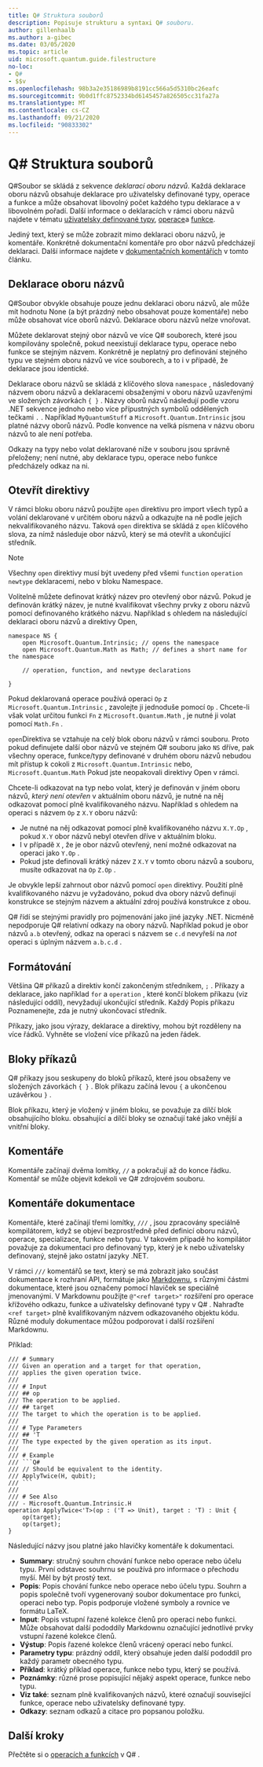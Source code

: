 ```yaml
---
title: Q# Struktura souborů
description: Popisuje strukturu a syntaxi Q# souboru.
author: gillenhaalb
ms.author: a-gibec
ms.date: 03/05/2020
ms.topic: article
uid: microsoft.quantum.guide.filestructure
no-loc:
- Q#
- $$v
ms.openlocfilehash: 98b3a2e35186989b8191cc566a5d5310bc26eafc
ms.sourcegitcommit: 9b0d1ffc8752334bd6145457a826505cc31fa27a
ms.translationtype: MT
ms.contentlocale: cs-CZ
ms.lasthandoff: 09/21/2020
ms.locfileid: "90833302"
---
```

# <a name="no-locq-file-structure"></a>Q# Struktura souborů

Q#Soubor se skládá z sekvence *deklarací oboru názvů*.
Každá deklarace oboru názvů obsahuje deklarace pro uživatelsky definované typy, operace a funkce a může obsahovat libovolný počet každého typu deklarace a v libovolném pořadí.
Další informace o deklaracích v rámci oboru názvů najdete v tématu [uživatelsky definované typy](xref:microsoft.quantum.guide.types#user-defined-types), [operace](xref:microsoft.quantum.guide.operationsfunctions#defining-new-operations)a [funkce](xref:microsoft.quantum.guide.operationsfunctions#defining-new-functions).

Jediný text, který se může zobrazit mimo deklaraci oboru názvů, je komentáře.
Konkrétně dokumentační komentáře pro obor názvů předcházejí deklaraci. Další informace najdete v [dokumentačních komentářích](#documentation-comments) v tomto článku. 

## <a name="namespace-declarations"></a>Deklarace oboru názvů

Q#Soubor obvykle obsahuje pouze jednu deklaraci oboru názvů, ale může mít hodnotu None (a být prázdný nebo obsahovat pouze komentáře) nebo může obsahovat více oborů názvů.
Deklarace oboru názvů nelze vnořovat.

Můžete deklarovat stejný obor názvů ve více Q# souborech, které jsou kompilovány společně, pokud neexistují deklarace typu, operace nebo funkce se stejným názvem.
Konkrétně je neplatný pro definování stejného typu ve stejném oboru názvů ve více souborech, a to i v případě, že deklarace jsou identické.

Deklarace oboru názvů se skládá z klíčového slova `namespace` , následovaný názvem oboru názvů a deklaracemi obsaženými v oboru názvů uzavřenými ve složených závorkách `{ }` .
Názvy oborů názvů následují podle vzoru .NET sekvence jednoho nebo více přípustných symbolů oddělených tečkami `.` .
Například `MyQuantumStuff` a `Microsoft.Quantum.Intrinsic` jsou platné názvy oborů názvů.
Podle konvence na velká písmena v názvu oboru názvů to ale není potřeba.

Odkazy na typy nebo volat deklarované níže v souboru jsou správně přeloženy; není nutné, aby deklarace typu, operace nebo funkce předcházely odkaz na ni.

## <a name="open-directives"></a>Otevřít direktivy

V rámci bloku oboru názvů použijte `open` direktivu pro import všech typů a volání deklarované v určitém oboru názvů a odkazujte na ně podle jejich nekvalifikovaného názvu.
Taková `open` direktiva se skládá z `open` klíčového slova, za nímž následuje obor názvů, který se má otevřít a ukončující středník.

> [!NOTE] 
> Všechny `open` direktivy musí být uvedeny před všemi `function` `operation` `newtype` deklaracemi, nebo v bloku Namespace.

Volitelně můžete definovat krátký název pro otevřený obor názvů. Pokud je definován krátký název, je nutné kvalifikovat všechny prvky z oboru názvů pomocí definovaného krátkého názvu. Například s ohledem na následující deklaraci oboru názvů a direktivy Open,

```qsharp
namespace NS {
    open Microsoft.Quantum.Intrinsic; // opens the namespace
    open Microsoft.Quantum.Math as Math; // defines a short name for the namespace

    // operation, function, and newtype declarations

}
```

Pokud deklarovaná operace používá operaci `Op` z `Microsoft.Quantum.Intrinsic` , zavolejte ji jednoduše pomocí `Op` .
Chcete-li však volat určitou funkci `Fn` z `Microsoft.Quantum.Math` , je nutné ji volat pomocí `Math.Fn` .

`open`Direktiva se vztahuje na celý blok oboru názvů v rámci souboru.
Proto pokud definujete další obor názvů ve stejném Q# souboru jako `NS` dříve, pak všechny operace, funkce/typy definované v druhém oboru názvů nebudou mít přístup k cokoli z `Microsoft.Quantum.Intrinsic` nebo, `Microsoft.Quantum.Math` Pokud jste neopakovali direktivy Open v rámci. 

Chcete-li odkazovat na typ nebo volat, který je definován v jiném oboru názvů, *který není otevřen* v aktuálním oboru názvů, je nutné na něj odkazovat pomocí plně kvalifikovaného názvu.
Například s ohledem na operaci s názvem `Op` z `X.Y` oboru názvů:

* Je nutné na něj odkazovat pomocí plně kvalifikovaného názvu `X.Y.Op` , pokud `X.Y` obor názvů nebyl otevřen dříve v aktuálním bloku. 
* I v případě `X` , že je obor názvů otevřený, není možné odkazovat na operaci jako `Y.Op` .
* Pokud jste definovali krátký název `Z` `X.Y` v tomto oboru názvů a souboru, musíte odkazovat na `Op` `Z.Op` . 

Je obvykle lepší zahrnout obor názvů pomocí `open` direktivy.
Použití plně kvalifikovaného názvu je vyžadováno, pokud dva obory názvů definují konstrukce se stejným názvem a aktuální zdroj používá konstrukce z obou.

Q# řídí se stejnými pravidly pro pojmenování jako jiné jazyky .NET.
Nicméně nepodporuje Q# relativní odkazy na obory názvů.
Například pokud je obor názvů `a.b` otevřený, odkaz na operaci s názvem se `c.d` nevyřeší na *not* operaci s úplným názvem `a.b.c.d` .

## <a name="formatting"></a>Formátování

Většina Q# příkazů a direktiv končí zakončeným středníkem, `;` .
Příkazy a deklarace, jako například `for` a `operation` , které končí blokem příkazu (viz následující oddíl), nevyžadují ukončující středník.
Každý Popis příkazu Poznamenejte, zda je nutný ukončovací středník.

Příkazy, jako jsou výrazy, deklarace a direktivy, mohou být rozděleny na více řádků.
Vyhněte se vložení více příkazů na jeden řádek.

## <a name="statement-blocks"></a>Bloky příkazů

Q# příkazy jsou seskupeny do bloků příkazů, které jsou obsaženy ve složených závorkách `{ }` . Blok příkazu začíná levou `{` a ukončenou uzávěrkou `}` .

Blok příkazu, který je vložený v jiném bloku, se považuje za dílčí blok obsahujícího bloku. obsahující a dílčí bloky se označují také jako vnější a vnitřní bloky.

## <a name="comments"></a>Komentáře

Komentáře začínají dvěma lomítky, `//` a pokračují až do konce řádku.
Komentář se může objevit kdekoli ve Q# zdrojovém souboru.

## <a name="documentation-comments"></a>Komentáře dokumentace

Komentáře, které začínají třemi lomítky, `///` , jsou zpracovány speciálně kompilátorem, když se objeví bezprostředně před definicí oboru názvů, operace, specializace, funkce nebo typu.
V takovém případě ho kompilátor považuje za dokumentaci pro definovaný typ, který je k nebo uživatelsky definovaný, stejně jako ostatní jazyky .NET.

V rámci `///` komentářů se text, který se má zobrazit jako součást dokumentace k rozhraní API, formátuje jako [Markdownu](https://daringfireball.net/projects/markdown/syntax), s různými částmi dokumentace, které jsou označeny pomocí hlaviček se speciálně jmenovanými.
V Markdownu použijte `@"<ref target>"` rozšíření pro operace křížového odkazu, funkce a uživatelsky definované typy v Q# . Nahraďte `<ref target>` plně kvalifikovaným názvem odkazovaného objektu kódu.
Různé moduly dokumentace můžou podporovat i další rozšíření Markdownu.

Příklad:

```qsharp
/// # Summary
/// Given an operation and a target for that operation,
/// applies the given operation twice.
///
/// # Input
/// ## op
/// The operation to be applied.
/// ## target
/// The target to which the operation is to be applied.
///
/// # Type Parameters
/// ## 'T
/// The type expected by the given operation as its input.
///
/// # Example
/// ```Q#
/// // Should be equivalent to the identity.
/// ApplyTwice(H, qubit);
/// ```
///
/// # See Also
/// - Microsoft.Quantum.Intrinsic.H
operation ApplyTwice<'T>(op : ('T => Unit), target : 'T) : Unit {
    op(target);
    op(target);
}
```

Následující názvy jsou platné jako hlavičky komentáře k dokumentaci.

- **Summary**: stručný souhrn chování funkce nebo operace nebo účelu typu. První odstavec souhrnu se používá pro informace o přechodu myší. Měl by být prostý text.
- **Popis**: Popis chování funkce nebo operace nebo účelu typu. Souhrn a popis společně tvoří vygenerovaný soubor dokumentace pro funkci, operaci nebo typ.
  Popis podporuje vložené symboly a rovnice ve formátu LaTeX.
- **Input**: Popis vstupní řazené kolekce členů pro operaci nebo funkci.
  Může obsahovat další pododdíly Markdownu označující jednotlivé prvky vstupní řazené kolekce členů.
- **Výstup**: Popis řazené kolekce členů vrácený operací nebo funkcí.
- **Parametry typu**: prázdný oddíl, který obsahuje jeden další pododdíl pro každý parametr obecného typu.
- **Příklad**: krátký příklad operace, funkce nebo typu, který se používá.
- **Poznámky**: různé prose popisující nějaký aspekt operace, funkce nebo typu.
- **Viz také**: seznam plně kvalifikovaných názvů, které označují související funkce, operace nebo uživatelsky definované typy.
- **Odkazy**: seznam odkazů a citace pro popsanou položku.

## <a name="next-steps"></a>Další kroky

Přečtěte si o [operacích a funkcích](xref:microsoft.quantum.guide.operationsfunctions) v Q# .